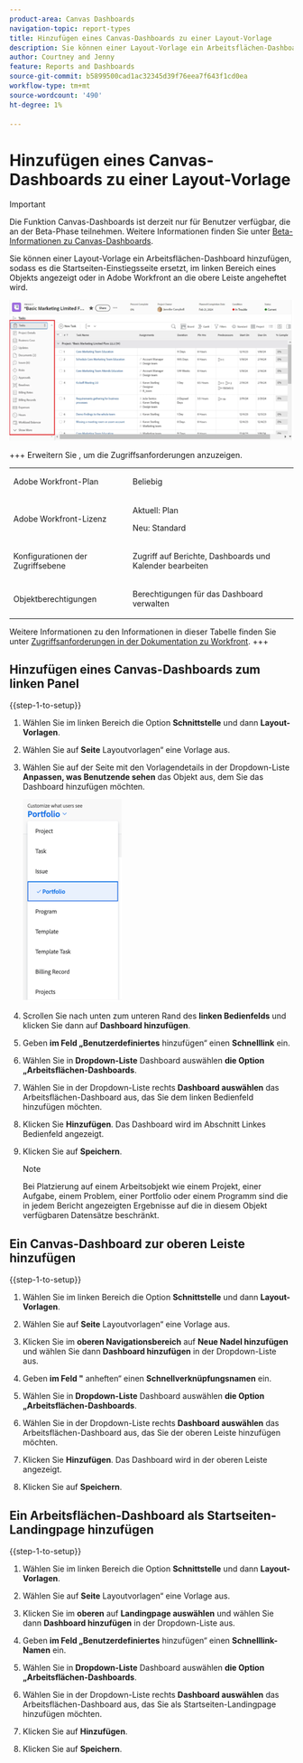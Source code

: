 ```yaml
---
product-area: Canvas Dashboards
navigation-topic: report-types
title: Hinzufügen eines Canvas-Dashboards zu einer Layout-Vorlage
description: Sie können einer Layout-Vorlage ein Arbeitsflächen-Dashboard hinzufügen, sodass es die Startseiten-Einstiegsseite ersetzt, im linken Bereich eines Objekts angezeigt oder an die obere Leiste angeheftet wird.
author: Courtney and Jenny
feature: Reports and Dashboards
source-git-commit: b5899500cad1ac32345d39f76eea7f643f1cd0ea
workflow-type: tm+mt
source-wordcount: '490'
ht-degree: 1%

---
```


# Hinzufügen eines Canvas-Dashboards zu einer Layout-Vorlage

>[!IMPORTANT]
>
>Die Funktion Canvas-Dashboards ist derzeit nur für Benutzer verfügbar, die an der Beta-Phase teilnehmen. Weitere Informationen finden Sie unter [Beta-Informationen zu Canvas-Dashboards](/help/quicksilver/product-announcements/betas/canvas-dashboards-beta/canvas-dashboards-beta-information.md).

Sie können einer Layout-Vorlage ein Arbeitsflächen-Dashboard hinzufügen, sodass es die Startseiten-Einstiegsseite ersetzt, im linken Bereich eines Objekts angezeigt oder in Adobe Workfront an die obere Leiste angeheftet wird.

![Linkes Bedienfeld](assets/left-panel.png)

+++ Erweitern Sie , um die Zugriffsanforderungen anzuzeigen. 

<table style="table-layout:auto"> 
<col> 
</col> 
<col> 
</col> 
<tbody> 
<tr> 
   <td role="rowheader"><p>Adobe Workfront-Plan</p></td> 
   <td> 
<p>Beliebig </p> 
   </td> 
<tr> 
 <tr> 
   <td role="rowheader"><p>Adobe Workfront-Lizenz</p></td> 
   <td> 
<p>Aktuell: Plan </p> 
<p>Neu: Standard</p> 
   </td> 
   </tr> 
  </tr> 
  <tr> 
   <td role="rowheader"><p>Konfigurationen der Zugriffsebene</p></td> 
   <td><p>Zugriff auf Berichte, Dashboards und Kalender bearbeiten</p>
  </td> 
  </tr> 
    </tr>  
        <tr> 
   <td role="rowheader"><p>Objektberechtigungen</p></td> 
   <td><p>Berechtigungen für das Dashboard verwalten</p>
  </td> 
  </tr> 
</tbody> 
</table>

Weitere Informationen zu den Informationen in dieser Tabelle finden Sie unter [Zugriffsanforderungen in der Dokumentation zu Workfront](/help/quicksilver/administration-and-setup/add-users/access-levels-and-object-permissions/access-level-requirements-in-documentation.md).
+++

## Hinzufügen eines Canvas-Dashboards zum linken Panel

{{step-1-to-setup}}

1. Wählen Sie im linken Bereich die Option **Schnittstelle** und dann **Layout-Vorlagen**.

1. Wählen Sie auf **Seite** Layoutvorlagen“ eine Vorlage aus.

1. Wählen Sie auf der Seite mit den Vorlagendetails in der Dropdown-Liste **Anpassen, was Benutzende sehen** das Objekt aus, dem Sie das Dashboard hinzufügen möchten.

   ![Passen Sie die Anzeige der Dropdown-Liste an](assets/customize-what-users-see.png)

1. Scrollen Sie nach unten zum unteren Rand des **linken Bedienfelds** und klicken Sie dann auf **Dashboard hinzufügen**.

1. Geben **im Feld „Benutzerdefiniertes** hinzufügen“ einen **Schnelllink** ein.

1. Wählen Sie in **Dropdown-Liste** Dashboard auswählen **die Option „Arbeitsflächen-Dashboards**.

1. Wählen Sie in der Dropdown-Liste rechts **Dashboard auswählen** das Arbeitsflächen-Dashboard aus, das Sie dem linken Bedienfeld hinzufügen möchten.

1. Klicken Sie **Hinzufügen**. Das Dashboard wird im Abschnitt Linkes Bedienfeld angezeigt.

1. Klicken Sie auf **Speichern**.

   >[!NOTE]
   >
   >Bei Platzierung auf einem Arbeitsobjekt wie einem Projekt, einer Aufgabe, einem Problem, einer Portfolio oder einem Programm sind die in jedem Bericht angezeigten Ergebnisse auf die in diesem Objekt verfügbaren Datensätze beschränkt.


## Ein Canvas-Dashboard zur oberen Leiste hinzufügen

{{step-1-to-setup}}

1. Wählen Sie im linken Bereich die Option **Schnittstelle** und dann **Layout-Vorlagen**.

1. Wählen Sie auf **Seite** Layoutvorlagen“ eine Vorlage aus.

1. Klicken Sie im **oberen Navigationsbereich** auf **Neue Nadel hinzufügen** und wählen Sie dann **Dashboard hinzufügen** in der Dropdown-Liste aus.

1. Geben **im Feld &quot;** anheften“ einen **Schnellverknüpfungsnamen** ein.

1. Wählen Sie in **Dropdown-Liste** Dashboard auswählen **die Option „Arbeitsflächen-Dashboards**.

1. Wählen Sie in der Dropdown-Liste rechts **Dashboard auswählen** das Arbeitsflächen-Dashboard aus, das Sie der oberen Leiste hinzufügen möchten.

1. Klicken Sie **Hinzufügen**. Das Dashboard wird in der oberen Leiste angezeigt.

1. Klicken Sie auf **Speichern**.

## Ein Arbeitsflächen-Dashboard als Startseiten-Landingpage hinzufügen

{{step-1-to-setup}}

1. Wählen Sie im linken Bereich die Option **Schnittstelle** und dann **Layout-Vorlagen**.

1. Wählen Sie auf **Seite** Layoutvorlagen“ eine Vorlage aus.

1. Klicken Sie im **oberen** auf **Landingpage auswählen** und wählen Sie dann **Dashboard hinzufügen** in der Dropdown-Liste aus.

1. Geben **im Feld „Benutzerdefiniertes** hinzufügen“ einen **Schnelllink-Namen** ein.

1. Wählen Sie in **Dropdown-Liste** Dashboard auswählen **die Option „Arbeitsflächen-Dashboards**.

1. Wählen Sie in der Dropdown-Liste rechts **Dashboard auswählen** das Arbeitsflächen-Dashboard aus, das Sie als Startseiten-Landingpage hinzufügen möchten.

1. Klicken Sie auf **Hinzufügen**.

1. Klicken Sie auf **Speichern**.

